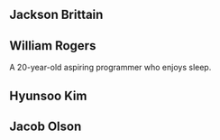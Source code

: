 ## Jackson Brittain
## William Rogers
A 20-year-old aspiring programmer who enjoys sleep.
## Hyunsoo Kim
## Jacob Olson
